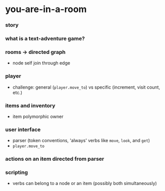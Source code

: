 # you-are-in-a-room

### story

### what is a text-adventure game?

### rooms -> directed graph
- node self join through edge

### player
- challenge: general (`player.move_to`) vs specific (increment, visit count, etc.)

### items and inventory
- item polymorphic owner

### user interface
- parser (token conventions, 'always' verbs like `move`, `look`, and `get`)
- `player.move_to`

### actions on an item directed from parser

### scripting
- verbs can belong to a node or an item (possibly both simultaneously)
